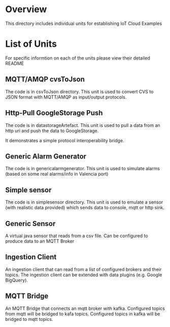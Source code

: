 # Overview
This directory includes individual units for establishing IoT Cloud Examples

# List of Units
For specific informtion on each of the units please view their detailed README

## MQTT/AMQP cvsToJson

The code is in csvToJson directory. This unit is used to convert CVS to JSON format with MQTT/AMQP as input/output protocols.

## Http-Pull GoogleStorage Push

The code is in datastorageArtefact. This unit is used to pull a data from an http uri and push the data to GoogleStorage.

It demonstrates a simple protocol interoperability bridge.

## Generic Alarm Generator

The code is in genericalarmgenerator. This unit is used to simulate alarms (based on some real alarms/info in Valencia port)

## Simple sensor
The code is in simplesensor directory. This unit is used to emulate a sensor (with realistic data provided) which sends data to console, mqtt or http sink.

## Generic Sensor
A virtual java sensor that reads from a csv file. Can be configured to produce data to an MQTT Broker

## Ingestion Client
An ingestion client that can read from a list of configured brokers and their topics. The ingestion client can be extended with
data plugins (e.g. Google BigQuery).

## MQTT Bridge
An MQTT Bridge that connects an mqtt broker with kafka. Configured topics from mqtt will be bridged to kafa topics. Configured topics in kafka will be bridged to mqtt topics.
